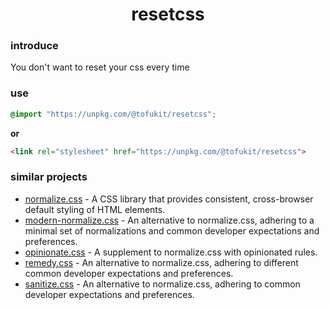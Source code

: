 <h1 align=center>resetcss</h1>

### introduce

You don't want to reset your css every time

### use

```css
@import "https://unpkg.com/@tofukit/resetcss";
```
**or**
```html
<link rel="stylesheet" href="https://unpkg.com/@tofukit/resetcss">
```

### similar projects
- [normalize.css](https://github.com/csstools/normalize.css) - A CSS library that provides consistent, cross-browser default styling of HTML elements.
- [modern-normalize.css](https://github.com/sindresorhus/modern-normalize) - An
alternative to normalize.css, adhering to a minimal set of normalizations and
common developer expectations and preferences.
- [opinionate.css](https://github.com/adamgruber/opinionate.css) - A supplement
to normalize.css with opinionated rules.
- [remedy.css](https://github.com/mozdevs/cssremedy) - An alternative to
normalize.css, adhering to different common developer expectations and
preferences.
- [sanitize.css](https://github.com/csstools/sanitize.css) - An alternative to
normalize.css, adhering to common developer expectations and preferences.

